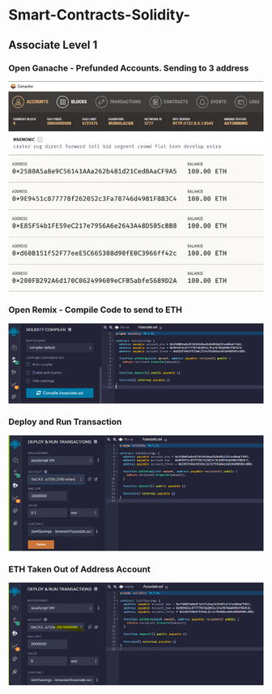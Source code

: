 # Smart-Contracts-Solidity-

## Associate Level 1 

### Open Ganache - Prefunded Accounts. Sending to 3 address
![](https://github.com/KevinLacap/Smart-Contracts-Solidity-/blob/master/screenshots/Ganache.png)

### Open Remix - Compile Code to send to ETH
![](https://github.com/KevinLacap/Smart-Contracts-Solidity-/blob/master/screenshots/Compile%20Code.png)

### Deploy and Run Transaction 
![](https://github.com/KevinLacap/Smart-Contracts-Solidity-/blob/master/screenshots/Deploy.png)

### ETH Taken Out of Address Account
![](https://github.com/KevinLacap/Smart-Contracts-Solidity-/blob/master/screenshots/ETH%20Taken%20from%20Account.png)
